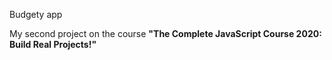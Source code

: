 Budgety app

My second project on the course **"The Complete JavaScript Course 2020: Build Real Projects!"**
